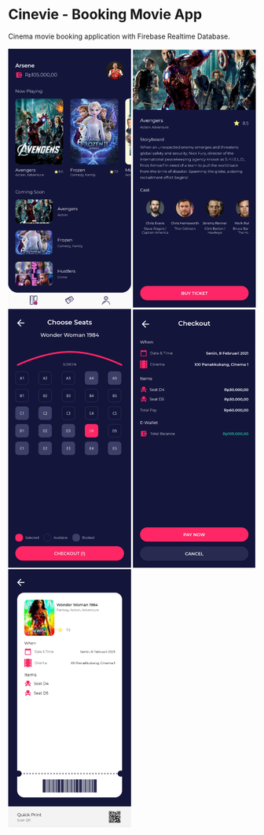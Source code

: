 # Cinevie - Booking Movie App
Cinema movie booking application with Firebase Realtime Database.<br><br>
<img src="app/src/main/res/drawable/screenshot1.png" width=250>
<img src="app/src/main/res/drawable/screenshot2.png" width=250>
<img src="app/src/main/res/drawable/screenshot3.png" width=250>
<img src="app/src/main/res/drawable/screenshot4.png" width=249>
<img src="app/src/main/res/drawable/screenshot5.png" width=250>
